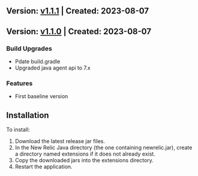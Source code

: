 ## Version: [v1.1.1](https://github.com/newrelic/newrelic-java-micronaut-core/releases/tag/v1.1.1) | Created: 2023-08-07


## Version: [v1.1.0](https://github.com/newrelic/newrelic-java-micronaut-core/releases/tag/v1.1.0) | Created: 2023-08-07
### Build Upgrades
- Pdate build.gradle
- Upgraded java agent api to 7.x

### Features
- First baseline version

## Installation

To install:

1. Download the latest release jar files.
2. In the New Relic Java directory (the one containing newrelic.jar), create a directory named extensions if it does not already exist.
3. Copy the downloaded jars into the extensions directory.
4. Restart the application.   
